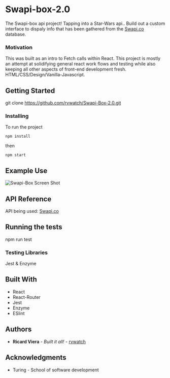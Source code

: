 # Swapi-box-2.0

The Swapi-box api project! Tapping into a Star-Wars api.. Build out a custom interface to dispaly info that has been gathered from the [Swapi.co](https://swapi.co/) database.

### Motivation

This was built as an intro to Fetch calls within React. This project is mostly an attempt at solidifying general react work flows and testing while also keeping all other aspects of front-end development fresh. HTML/CSS/Design/Vanilla-Javascript.

## Getting Started

git clone https://github.com/rvwatch/Swapi-Box-2.0.git

### Installing

To run the project

```
npm install
```

then

```
npm start
```

## Example Use

![Swapi-Box Screen Shot](https://imgur.com/a/AdDJ4)

## API Reference

API being used:
[Swapi.co](https://swapi.co/)

## Running the tests

npm run test

### Testing Libraries

Jest & Enzyme

## Built With

* React
* React-Router
* Jest
* Enzyme
* ESlint

## Authors

* **Ricard Viera** - _Built it all!_ - [rvwatch](https://github.com/rvwatch)

## Acknowledgments

* Turing - School of software development
